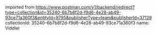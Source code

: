 imported from https://www.postman.com/v1/backend/redirect?type=collection&id=35240-6b7b8f2d-f9d6-4e28-ab49-93ce71a360f3&entityId=9795&publisherType=team&publisherId=37129
collectionId: 35240-6b7b8f2d-f9d6-4e28-ab49-93ce71a360f3
name: Viddler